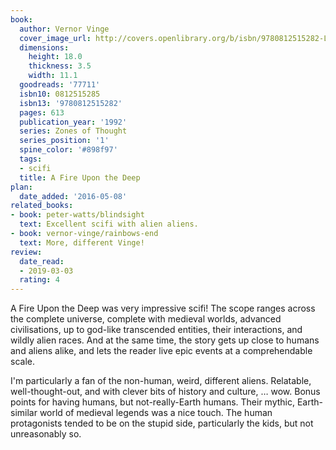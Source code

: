 ```yaml
---
book:
  author: Vernor Vinge
  cover_image_url: http://covers.openlibrary.org/b/isbn/9780812515282-L.jpg
  dimensions:
    height: 18.0
    thickness: 3.5
    width: 11.1
  goodreads: '77711'
  isbn10: 0812515285
  isbn13: '9780812515282'
  pages: 613
  publication_year: '1992'
  series: Zones of Thought
  series_position: '1'
  spine_color: '#898f97'
  tags:
  - scifi
  title: A Fire Upon the Deep
plan:
  date_added: '2016-05-08'
related_books:
- book: peter-watts/blindsight
  text: Excellent scifi with alien aliens.
- book: vernor-vinge/rainbows-end
  text: More, different Vinge!
review:
  date_read:
  - 2019-03-03
  rating: 4
---
```


A Fire Upon the Deep was very impressive scifi! The scope ranges across the complete universe, complete with medieval
worlds, advanced civilisations, up to god-like transcended entities, their interactions, and wildly alien races. And at
the same time, the story gets up close to humans and aliens alike, and lets the reader live epic events at a
comprehendable scale.

I'm particularly a fan of the non-human, weird, different aliens. Relatable, well-thought-out, and with clever bits of
history and culture, … wow. Bonus points for having humans, but not-really-Earth humans. Their mythic, Earth-similar
world of medieval legends was a nice touch. The human protagonists tended to be on the stupid side, particularly
the kids, but not unreasonably so.
